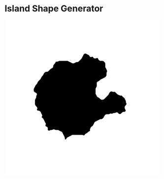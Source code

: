 # Island Shape Generator

![Example of generated island shape](examples/000_.png?raw=true&v=4&s=200 "Examples image")
